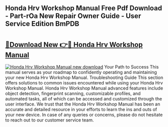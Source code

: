 ## Honda Hrv Workshop Manual Free Pdf Download - Part-rOa New Repair Owner Guide - User Service Edition BmPDB

# <h2><a href="http://bc80653.oget.top/?id=Honda+Hrv+Workshop+Manual">🔗Download New 👉🔴 Honda Hrv Workshop Manual</a></h2>

[![Honda Hrv Workshop Manual new download](https://i.imgur.com/5g1atiW.png)](http://bc80653.oget.top/?id=Honda+Hrv+Workshop+Manual)
Your Path to Success This manual serves as your roadmap to confidently operating and maintaining your new Honda Hrv Workshop Manual. Troubleshooting Guide This section offers solutions to common issues encountered while using your Honda Hrv Workshop Manual. Honda Hrv Workshop Manual advanced features include object detection, fingerprint scanning, customizable profiles, and automated tasks, all of which can be accessed and customized through the user interface. We trust that the Honda Hrv Workshop Manual has been an accurate and detailed resource in your efforts to learn the ins and outs of your new device. In case of any queries or concerns, please do not hesitate to reach out to our customer service team.

